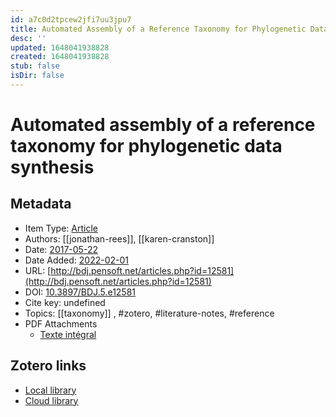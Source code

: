 ```yaml
---
id: a7c0d2tpcew2jfi7uu3jpu7
title: Automated Assembly of a Reference Taxonomy for Phylogenetic Data Synthesis
desc: ''
updated: 1648041938828
created: 1648041938828
stub: false
isDir: false
---
```

# Automated assembly of a reference taxonomy for phylogenetic data synthesis

## Metadata

* Item Type: [Article](article)
* Authors: [[jonathan-rees]], [[karen-cranston]]
* Date: [2017-05-22](2017-05-22)
* Date Added: [2022-02-01](2022-02-01)
* URL: [http://bdj.pensoft.net/articles.php?id=12581](http://bdj.pensoft.net/articles.php?id=12581)
* DOI: [10.3897/BDJ.5.e12581](https://doi.org/10.3897/BDJ.5.e12581)
* Cite key: undefined
* Topics: [[taxonomy]]
, #zotero, #literature-notes, #reference
* PDF Attachments
	- [Texte intégral](zotero://open-pdf/library/items/SMH7CVGU)


##  Zotero links
* [Local library](zotero://select/items/3_5YG4K4RL)
* [Cloud library](http://zotero.org/groups/4613367/items/5YG4K4RL)

